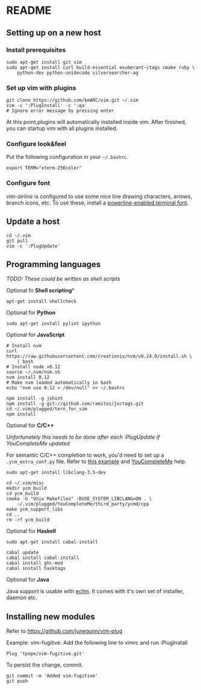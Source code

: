 README
======

Setting up on a new host
------------------------

### Install prerequisites

    sudo apt-get install git vim
    sudo apt-get install curl build-essential exuberant-ctags cmake ruby \
        python-dev python-unidecode silversearcher-ag

### Set up vim with plugins

    git clone https://github.com/kmARC/vim.git ~/.vim
    vim -c ':PlugInstall' -c ':qa'
    # Ignore error message by pressing enter

At this point,plugins will automatically installed inside vim. After finished, 
you can startup vim with all plugins installed.

### Configure look&feel

Put the following configuration in your `~/.bashrc`.

    export TERM="xterm-256color"

### Configure font

*vim-airline* is configured to use some nice line drawing characters, arrows, 
branch icons, etc. To use these, install a [powerline-enabled terminal 
font](https://github.com/powerline/fonts).


Update a host
-------------

    cd ~/.vim
    git pull
    vim -c ':PlugUpdate'

Programming languages
---------------------
*TODO: These could be written as shell scripts*

Optional fo **Shell scripting***

    apt-get install shellcheck

Optional for **Python**

    sudo apt-get install pylint ipython

Optional for **JavaScript**

    # Install nvm
    curl https://raw.githubusercontent.com/creationix/nvm/v0.24.0/install.sh \
        | bash
    # Install node v0.12
    source ~/.nvm/nvm.sh
    nvm install 0.12
    # Make nvm loaded automatically in bash
    echo "nvm use 0.12 > /dev/null" >> ~/.bashrc

    npm install -g jshint
    npm install -g git://github.com/ramitos/jsctags.git
    cd ~/.vim/plugged/tern_for_vim
    npm install

Optional for **C/C++**

*Unfortunately this needs to be done after each :PlugUpdate if YouCompleteMe 
updated*

For semantic C/C++ completion to work, you'd need to set up a 
`.ycm_extra_conf.py` file. Refer to [this example][1] and [YouCompleteMe][2] 
help.

    sudo apt-get install libclang-3.5-dev

    cd ~/.vim/misc
    mkdir ycm_build
    cd ycm_build
    cmake -G "Unix Makefiles" -DUSE_SYSTEM_LIBCLANG=ON . \
        ~/.vim/plugged/YouCompleteMe/third_party/ycmd/cpp
    make ycm_support_libs
    cd ..
    rm -rf ycm_build


Optional for **Haskell**

    sudo apt-get install cabal-install

    cabal update
    cabal install cabal-install
    cabal install ghc-mod
    cabal install hasktags

Optional for **Java**

Java support is usable with [eclim](elim.org). It comes with it's own set of 
installer, daemon etc.

Installing new modules
----------------------

Refer to https://github.com/junegunn/vim-plug

Example: vim-fugitive. Add the following line to vimrc and run :PlugInstall

    Plug 'tpope/vim-fugitive.git'

To persist the change, commit.

    git commit -m 'Added vim-fugitive'
    git push

[1]: (https://raw.githubusercontent.com/Valloric/ycmd/master/cpp/ycm/.ycm_extra_conf.py)
[2]: (https://github.com/Valloric/YouCompleteMe#c-family-semantic-completion-engine-usage)
